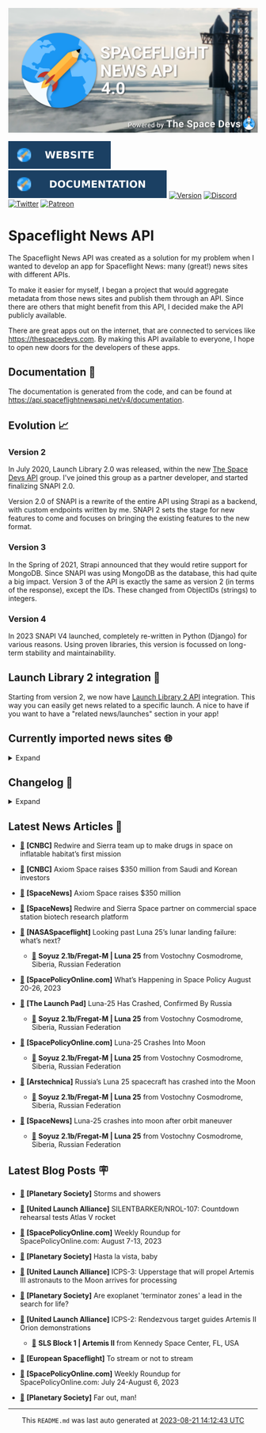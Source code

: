 ![Cover](https://raw.githubusercontent.com/TheSpaceDevs/spaceflightnewsapi/main/.github/profile/assets/snapi_poster.png)

[![Website](https://raw.githubusercontent.com/TheSpaceDevs/spaceflightnewsapi/main/.github/profile/assets/badge_snapi_website.svg)](https://spaceflightnewsapi.net/)
[![Documentation](https://raw.githubusercontent.com/TheSpaceDevs/spaceflightnewsapi/main/.github/profile/assets/badge_snapi_doc.svg)](https://api.spaceflightnewsapi.net/v4/docs)
[![Version](https://img.shields.io/github/v/release/TheSpaceDevs/spaceflightnewsapi?style=for-the-badge)](https://github.com/TheSpaceDevs/spaceflightnewsapi/releases/tag/v4.0.4)
[![Discord](https://img.shields.io/badge/Discord-%237289DA.svg?style=for-the-badge&logo=discord&logoColor=white)](https://discord.gg/p7ntkNA)
[![Twitter](https://img.shields.io/badge/Twitter-%231DA1F2.svg?style=for-the-badge&logo=Twitter&logoColor=white)](https://twitter.com/the_snapi)
[![Patreon](https://img.shields.io/badge/Patreon-F96854?style=for-the-badge&logo=patreon&logoColor=white)](https://www.patreon.com/TheSpaceDevs)

# Spaceflight News API

The Spaceflight News API was created as a solution for my problem when I wanted to develop an app for Spaceflight News: many (great!) news sites with different APIs.

To make it easier for myself, I began a project that would aggregate metadata from those news sites and publish them through an API. Since there are others that might benefit from this API, I decided make the API publicly available.

There are great apps out on the internet, that are connected to services like <https://thespacedevs.com>. By making this API available to everyone, I hope to open new doors for the developers of these apps.

## Documentation 📖

The documentation is generated from the code, and can be found at <https://api.spaceflightnewsapi.net/v4/documentation>.

## Evolution 📈

### Version 2

In July 2020, Launch Library 2.0 was released, within the new <a href="https://thespacedevs.com">The Space Devs API</a> group. I've joined this group as a partner developer, and started finalizing SNAPI 2.0.

Version 2.0 of SNAPI is a rewrite of the entire API using Strapi as a backend, with custom endpoints written by me.
SNAPI 2 sets the stage for new features to come and focuses on bringing the existing features to the new format.

### Version 3

In the Spring of 2021, Strapi announced that they would retire support for MongoDB. Since SNAPI was using MongoDB as the database, this had quite a big impact.
Version 3 of the API is exactly the same as version 2 (in terms of the response), except the IDs. These changed from ObjectIDs (strings) to integers.

### Version 4
In 2023 SNAPI V4 launched, completely re-written in Python (Django) for various reasons.
Using proven libraries, this version is focussed on long-term stability and maintainability.

## Launch Library 2 integration 🚀

Starting from version 2, we now have <a href="https://thespacedevs.com/llapi">Launch Library 2 API</a> integration. This way you can easily get news related to a specific launch.
A nice to have if you want to have a "related news/launches" section in your app!

## Currently imported news sites 🌐

<details>
<summary>Expand</summary>

- AmericaSpace
- Arstechnica
- Blue Origin
- CNBC
- ESA
- ElonX
- Euronews
- European Spaceflight
- Jet Propulsion Laboratory
- NASA
- NASASpaceflight
- National Geographic
- National Space Society
- Phys
- Planetary Society
- Reuters
- Space.com
- SpaceFlight Insider
- SpaceNews
- SpacePolicyOnline.com
- SpaceX
- Spaceflight Now
- SyFy
- TechCrunch
- Teslarati
- The Drive
- The Japan Times
- The Launch Pad
- The National
- The New York Times
- The Space Devs
- The Space Review
- The Verge
- The Wall Street Journal
- United Launch Alliance
- Virgin Galactic


</details>

## Changelog 📝
<details>
<summary>Expand</summary>

# V4.0.0

- Rewritten in Python and Django.

# V3.4.0

- Package updates
- Sentry fixes

# V3.0.0

- Package updates

### V3.2.0

- Various Sentry issues fixed

### V3.1.0

- Strapi updates
- Sentry updates
- Admin interface updates

### V3.0.0

- Switch to use Postgres as database

### V2.3.0

- The lost "article per (LL2) event" endpoint is back
- Changed the G4L logo on the site
- Added Sentry again, via the new Strapi plugin
- Changed from amqplib to amqp-connection-manager
- Updated to Strapi 3.5.3

### v2.2.0

- Dependency updates
- Code cleanup
- Admin side of things

### v2.1.0

- Backend changes on how new content is processed
- Package updates

### v2.0.0

- Complete rewrite of the app, focusing on existing features

</details>



## Latest News Articles 📰
- <a href="https://www.cnbc.com/2023/08/21/redwire-sierra-partner-to-make-drugs-on-inflatable-space-habitat.html" >🔗</a> **[CNBC]** Redwire and Sierra team up to make drugs in space on inflatable habitat’s first mission


- <a href="https://www.cnbc.com/2023/08/21/axiom-space-raises-350-million-from-saudi-and-korean-investors.html" >🔗</a> **[CNBC]** Axiom Space raises $350 million from Saudi and Korean investors


- <a href="https://spacenews.com/axiom-space-raises-350-million/" >🔗</a> **[SpaceNews]** Axiom Space raises $350 million


- <a href="https://spacenews.com/redwire-and-sierra-space-partner-on-commercial-space-station-biotech-research-platform/" >🔗</a> **[SpaceNews]** Redwire and Sierra Space partner on commercial space station biotech research platform


- <a href="https://www.nasaspaceflight.com/2023/08/luna-fails-to-land/" >🔗</a> **[NASASpaceflight]** Looking past Luna 25’s lunar landing failure: what’s next?


  - <a href="https://go4liftoff.com/launch/id/2277b184-5a07-4a71-90ce-367f41420eaa" >🚀</a> **Soyuz 2.1b/Fregat-M | Luna 25** from Vostochny Cosmodrome, Siberia, Russian Federation



- <a href="https://spacepolicyonline.com/news/whats-happening-in-space-policy-august-20-26-2023/" >🔗</a> **[SpacePolicyOnline.com]** What’s Happening in Space Policy August 20-26, 2023


- <a href="https://tlpnetwork.com/news/2023/08/luna-25-has-crashed" >🔗</a> **[The Launch Pad]** Luna-25 Has Crashed, Confirmed By Russia


  - <a href="https://go4liftoff.com/launch/id/2277b184-5a07-4a71-90ce-367f41420eaa" >🚀</a> **Soyuz 2.1b/Fregat-M | Luna 25** from Vostochny Cosmodrome, Siberia, Russian Federation



- <a href="https://spacepolicyonline.com/news/luna-25-crashes-into-moon/" >🔗</a> **[SpacePolicyOnline.com]** Luna-25 Crashes Into Moon


  - <a href="https://go4liftoff.com/launch/id/2277b184-5a07-4a71-90ce-367f41420eaa" >🚀</a> **Soyuz 2.1b/Fregat-M | Luna 25** from Vostochny Cosmodrome, Siberia, Russian Federation



- <a href="https://arstechnica.com/space/2023/08/russia-seems-to-have-lost-contact-with-its-first-lunar-probe-in-half-a-century/" >🔗</a> **[Arstechnica]** Russia’s Luna 25 spacecraft has crashed into the Moon


  - <a href="https://go4liftoff.com/launch/id/2277b184-5a07-4a71-90ce-367f41420eaa" >🚀</a> **Soyuz 2.1b/Fregat-M | Luna 25** from Vostochny Cosmodrome, Siberia, Russian Federation



- <a href="https://spacenews.com/luna-25-crashes-into-moon-after-orbit-maneuver/" >🔗</a> **[SpaceNews]** Luna-25 crashes into moon after orbit maneuver


  - <a href="https://go4liftoff.com/launch/id/2277b184-5a07-4a71-90ce-367f41420eaa" >🚀</a> **Soyuz 2.1b/Fregat-M | Luna 25** from Vostochny Cosmodrome, Siberia, Russian Federation





## Latest Blog Posts 🪧

- <a href="https://www.planetary.org/the-downlink/storms-and-showers" >🔗</a> **[Planetary Society]** Storms and showers


- <a href="https://blog.ulalaunch.com/blog/silentbarker/nrol-107-countdown-rehearsal-tests-atlas-v" >🔗</a> **[United Launch Alliance]** SILENTBARKER/NROL-107: Countdown rehearsal tests Atlas V rocket


- <a href="https://spacepolicyonline.com/news/weekly-roundup-for-spacepolicyonline-com-august-7-13-2023/" >🔗</a> **[SpacePolicyOnline.com]** Weekly Roundup for SpacePolicyOnline.com: August 7-13, 2023


- <a href="https://www.planetary.org/the-downlink/hasta-la-vista-baby" >🔗</a> **[Planetary Society]** Hasta la vista, baby


- <a href="https://blog.ulalaunch.com/blog/icps-3-upperstage-that-will-propel-artemis-iii-astronauts-to-the-moon-arrives-for-processing" >🔗</a> **[United Launch Alliance]** ICPS-3: Upperstage that will propel Artemis III astronauts to the Moon arrives for processing


- <a href="https://www.planetary.org/articles/exoplanet-terminator-zones-search-for-life" >🔗</a> **[Planetary Society]** Are exoplanet 'terminator zones' a lead in the search for life?


- <a href="https://blog.ulalaunch.com/blog/icps-2-orion-will-observe-upper-stage-after-launch" >🔗</a> **[United Launch Alliance]** ICPS-2: Rendezvous target guides Artemis II Orion demonstrations


  - <a href="https://go4liftoff.com/launch/id/41699701-2ef4-4b0c-ac9d-6757820cde87" >🚀</a> **SLS Block 1 | Artemis II** from Kennedy Space Center, FL, USA



- <a href="https://europeanspaceflight.substack.com/p/to-stream-or-not-to-stream" >🔗</a> **[European Spaceflight]** To stream or not to stream


- <a href="https://spacepolicyonline.com/news/weekly-roundup-for-spacepolicyonline-com-july-24-august-6-2023/" >🔗</a> **[SpacePolicyOnline.com]** Weekly Roundup for SpacePolicyOnline.com: July 24-August 6, 2023


- <a href="https://www.planetary.org/the-downlink/far-out-man" >🔗</a> **[Planetary Society]** Far out, man!




<hr>
  <div align="center">
  This <code>README.md</code> was last auto generated at <a href="https://www.timeanddate.com/worldclock/fixedtime.html?iso=20230821T141243">2023-08-21 14:12:43 UTC</a>
  <br>
</div>